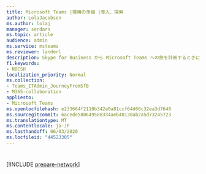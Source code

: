 ```yaml
---
title: Microsoft Teams |環境の準備 |導入、探索
author: LolaJacobsen
ms.author: lolaj
manager: serdars
ms.topic: article
audience: admin
ms.service: msteams
ms.reviewer: landerl
description: Skype for Business から Microsoft Teams への旅を計画するときに、詳細な環境検出を実行する方法について説明します。
f1.keywords:
- NOCSH
localization_priority: Normal
ms.collection:
- Teams_ITAdmin_JourneyFromSfB
- M365-collaboration
appliesto:
- Microsoft Teams
ms.openlocfilehash: e233664f2110b342e0a81ccf64d66c32ea3d7648
ms.sourcegitcommit: 6acede580649588334aeb48130ab2a5d73245723
ms.translationtype: MT
ms.contentlocale: ja-JP
ms.lasthandoff: 06/03/2020
ms.locfileid: "44523305"
---
```

# 

[!INCLUDE [prepare-network](prepare-network.md)]

<!-- This file is a short-term fix to a problem with 404s in Advisor for Teams. We will delete this file and redirect correctly once the code change is made in Advisor for Teams -->

